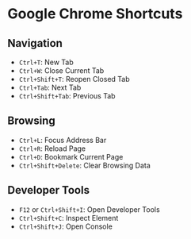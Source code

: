 # Google Chrome Shortcuts

## Navigation
- `Ctrl+T`: New Tab
- `Ctrl+W`: Close Current Tab
- `Ctrl+Shift+T`: Reopen Closed Tab
- `Ctrl+Tab`: Next Tab
- `Ctrl+Shift+Tab`: Previous Tab

## Browsing
- `Ctrl+L`: Focus Address Bar
- `Ctrl+R`: Reload Page
- `Ctrl+D`: Bookmark Current Page
- `Ctrl+Shift+Delete`: Clear Browsing Data

## Developer Tools
- `F12` or `Ctrl+Shift+I`: Open Developer Tools
- `Ctrl+Shift+C`: Inspect Element
- `Ctrl+Shift+J`: Open Console
